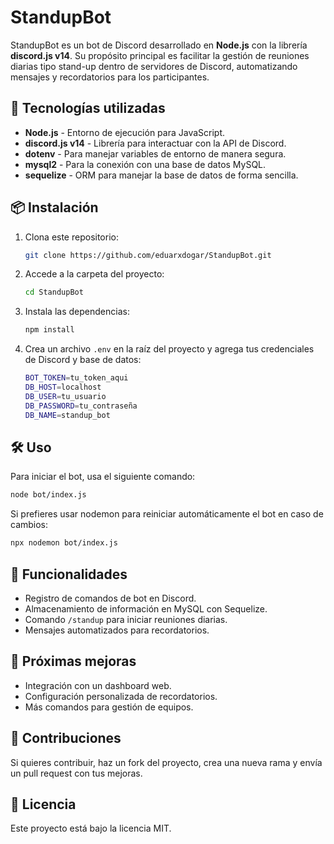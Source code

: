 # StandupBot

StandupBot es un bot de Discord desarrollado en **Node.js** con la librería **discord.js v14**. Su propósito principal es facilitar la gestión de reuniones diarias tipo stand-up dentro de servidores de Discord, automatizando mensajes y recordatorios para los participantes.

## 🚀 Tecnologías utilizadas

- **Node.js** - Entorno de ejecución para JavaScript.
- **discord.js v14** - Librería para interactuar con la API de Discord.
- **dotenv** - Para manejar variables de entorno de manera segura.
- **mysql2** - Para la conexión con una base de datos MySQL.
- **sequelize** - ORM para manejar la base de datos de forma sencilla.

## 📦 Instalación

1. Clona este repositorio:
   ```sh
   git clone https://github.com/eduarxdogar/StandupBot.git
   ```
2. Accede a la carpeta del proyecto:
   ```sh
   cd StandupBot
   ```
3. Instala las dependencias:
   ```sh
   npm install
   ```
4. Crea un archivo `.env` en la raíz del proyecto y agrega tus credenciales de Discord y base de datos:
   ```sh
   BOT_TOKEN=tu_token_aqui
   DB_HOST=localhost
   DB_USER=tu_usuario
   DB_PASSWORD=tu_contraseña
   DB_NAME=standup_bot
   ```

## 🛠 Uso

Para iniciar el bot, usa el siguiente comando:
```sh
node bot/index.js
```
Si prefieres usar nodemon para reiniciar automáticamente el bot en caso de cambios:
```sh
npx nodemon bot/index.js
```

## 📜 Funcionalidades

- Registro de comandos de bot en Discord.
- Almacenamiento de información en MySQL con Sequelize.
- Comando `/standup` para iniciar reuniones diarias.
- Mensajes automatizados para recordatorios.

## 🚧 Próximas mejoras

- Integración con un dashboard web.
- Configuración personalizada de recordatorios.
- Más comandos para gestión de equipos.

## 🤝 Contribuciones
Si quieres contribuir, haz un fork del proyecto, crea una nueva rama y envía un pull request con tus mejoras.

## 📝 Licencia
Este proyecto está bajo la licencia MIT.


